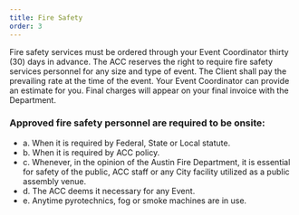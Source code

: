 ```yaml
---
title: Fire Safety
order: 3
---
```


Fire safety services must be ordered through your Event Coordinator thirty (30) days in advance. The ACC reserves the right to require fire safety services personnel for any size and type of event. The Client shall pay the prevailing rate at the time of the event. Your Event Coordinator can provide an estimate for you. Final charges will appear on your final invoice with the Department.

### Approved fire safety personnel are required to be onsite:
                   
- a. When it is required by Federal, State or Local statute.
- b. When it is required by ACC policy.
- c. Whenever, in the opinion of the Austin Fire Department, it is essential for safety of the public, ACC staff or any City facility utilized as a public assembly venue.
- d. The ACC deems it necessary for any Event.
- e. Anytime pyrotechnics, fog or smoke machines are in use.

